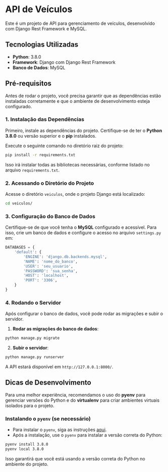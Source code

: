 # API de Veículos

Este é um projeto de API para gerenciamento de veículos, desenvolvido com Django Rest Framework e MySQL.

## Tecnologias Utilizadas
- **Python**: 3.8.0
- **Framework**: Django com Django Rest Framework
- **Banco de Dados**: MySQL

## Pré-requisitos
Antes de rodar o projeto, você precisa garantir que as dependências estão instaladas corretamente e que o ambiente de desenvolvimento esteja configurado.

### 1. Instalação das Dependências

Primeiro, instale as dependências do projeto. Certifique-se de ter o **Python 3.8.0** ou versão superior e o **pip** instalados.

Execute o seguinte comando no diretório raiz do projeto:

```bash
pip install -r requirements.txt
```

Isso irá instalar todas as bibliotecas necessárias, conforme listado no arquivo `requirements.txt`.

### 2. Acessando o Diretório do Projeto

Acesse o diretório `veiculos`, onde o projeto Django está localizado:

```bash
cd veiculos/
```

### 3. Configuração do Banco de Dados

Certifique-se de que você tenha o **MySQL** configurado e acessível. Para isso, crie um banco de dados e configure o acesso no arquivo `settings.py` em:

```python
DATABASES = {
    'default': {
        'ENGINE': 'django.db.backends.mysql',
        'NAME': 'nome_do_banco',
        'USER': 'seu_usuario',
        'PASSWORD': 'sua_senha',
        'HOST': 'localhost',
        'PORT': '3306',
    }
}
```

### 4. Rodando o Servidor

Após configurar o banco de dados, você pode rodar as migrações e subir o servidor.

1. **Rodar as migrações do banco de dados**:

```bash
python manage.py migrate
```

2. **Subir o servidor**:

```bash
python manage.py runserver
```

A API estará disponível em `http://127.0.0.1:8000/`.

## Dicas de Desenvolvimento

Para uma melhor experiência, recomendamos o uso do **pyenv** para gerenciar versões do Python e do **virtualenv** para criar ambientes virtuais isolados para o projeto. 

### Instalando o `pyenv` (se necessário)

- Para instalar o `pyenv`, siga as instruções [aqui](https://github.com/pyenv/pyenv).
- Após a instalação, use o `pyenv` para instalar a versão correta do Python:

```bash
pyenv install 3.8.0
pyenv local 3.8.0
```

Isso garantirá que você está usando a versão correta do Python no ambiente do projeto.